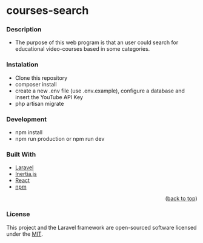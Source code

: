 # courses-search

### Description
* The purpose of this web program is that an user could search for educational video-courses based in some categories.

### Instalation
* Clone this repository
* composer install
* create a new .env file (use .env.example), configure a database and insert the YouTube API Key
* php artisan migrate

### Development 
* npm install
* npm run production or npm run dev

### Built With
* [Laravel](https://laravel.com/)
* [Inertia.js](https://inertiajs.com/)
* [React](https://react.dev/)
* [npm](https://www.npmjs.com/)



<p align="right">(<a href="#top">back to top</a>)</p>

### License
This project and the Laravel framework are open-sourced software licensed under the [MIT](https://opensource.org/licenses/MIT).